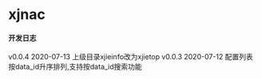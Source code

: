 # xjnac

#### 开发日志
v0.0.4 2020-07-13 上级目录xjieinfo改为xjietop
v0.0.3 2020-07-12 配置列表按data_id升序排列,支持按data_id搜索功能